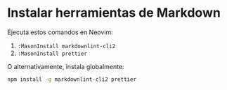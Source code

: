 # Instalar herramientas de Markdown

Ejecuta estos comandos en Neovim:

1. `:MasonInstall markdownlint-cli2`
2. `:MasonInstall prettier`

O alternativamente, instala globalmente:
```bash
npm install -g markdownlint-cli2 prettier
```